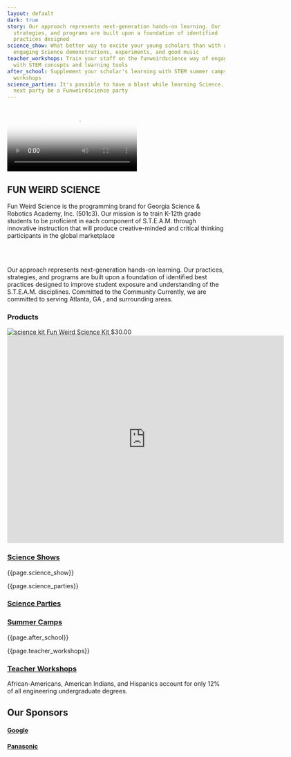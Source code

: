 ```yaml
---
layout: default
dark: true
story: Our approach represents next-generation hands-on learning. Our         practices,
  strategies, and programs are built upon a foundation of identified              best
  practices designed
science_show: What better way to excite your young scholars than with a Science show...includes
  engaging Science demonstrations, experiments, and good music
teacher_workshops: Train your staff on the funweirdscience way of engaging your scholars
  with STEM concepts and learning tools
after_school: Supplement your scholar's learning with STEM summer camps and after-school
  workshops
science_parties: It's possible to have a blast while learning Science....let your
  next party be a Funweirdscience party
---
```


<div class = 'film'>
  <video loop controls poster="https://funweirdscience.com/assets/video.png">
    <source src = 'https://funweirdscience.com/assets/video.mp4' type = 'video/mp4' >
  </video>
  <div class = 'volume'>
    <i class="fas fa-volume-up"></i>
  </div>
</div>
<section class = 'noisy'>
    <div class = 'main green flex-in wider'>
      <div class = 'child tripple'>
        <h1>FUN WEIRD SCIENCE</h1>
        <span class = 'border'></span>
        <p>
          Fun Weird Science is the programming brand for Georgia Science & Robotics Academy, Inc. (501c3). Our mission is to train K-12th grade students to be proficient in each component of S.T.E.A.M. through innovative instruction that will produce creative-minded and critical thinking participants in the global marketplace
        </p>
        <br>
        <br>
            <p>Our approach represents next-generation hands-on learning. Our practices, strategies, and programs are built upon a foundation of identified best practices designed to improve student exposure and understanding of the S.T.E.A.M. disciplines. Committed to the Community Currently, we are committed to serving Atlanta, GA , and surrounding areas.</p>
        <h3 class = 'blanco'>Products</h3>
        <div>
          <a class = 'product' href = '{{site.baseurl}}/products/'>
          <img src = '{{site.baseurl}}/assets/kit.png' alt = 'science kit' class = 'thumbs'>
          Fun Weird Science Kit
          </a>
          <span class = 'bold'>$30.00</span>
        </div>
      </div>
    </div>
</section>
<div class = 'flex-in'>
  <iframe allowFullScreen frameborder="0" height="480" mozallowfullscreen src="https://player.vimeo.com/video/253267948" webkitAllowFullScreen width="640"></iframe>
</div>
<div class = 'flex noisy'>
  <div class = 'fulls narrow shows'>
    <div class = 'flex-in after'>
      <a href = '{{site.baseurl}}/services#science-shows'><h3>Science Shows</h3></a>
    </div>
  </div>
  <div class = 'dull wide flex-in'>
    <div class = 'child tripple'>
      <p>{{page.science_show}}</p>
    </div>
  </div>
</div>

<div class = 'flex noisy'>
  <div class = 'child dull wide wider flex-in'>
    <div class = 'child tripple'>
      <p>{{page.science_parties}}</p>
    </div>
  </div>
  <div class = ' child fulls narrow parties'>
    <div class = 'flex-in after'>
      <a href = '{{site.baseurl}}/services#science-parties'><h3>Science Parties</h3></a>
    </div>
  </div>
</div>

<div class = 'flex noisy'>
  <div class = 'fulls narrow workshops'>
    <div class = 'flex-in after'>
      <a href = '{{site.baseurl}}/programs/#after-school'><h3>Summer Camps</h3></a>
    </div>
  </div>
  <div class = 'dull wide flex-in'>
    <div class = 'child tripple'>
      <p>{{page.after_school}}</p>
    </div>
  </div>
</div>

<div class = 'flex noisy'>
  <div class = 'dull wide wider flex-in'>
    <div class = 'child tripple'>
      <p>{{page.teacher_workshops}}</p>
    </div>
  </div>
  <div class = 'fulls narrow teachers'>
    <div class = 'flex-in after'>
      <a href = '{{site.baseurl}}/services#teacher-workshops'><h3>Teacher Workshops</h3></a>
    </div>
  </div>
</div>
<div class = 'main flex-in'>
  <div class = 'child tripple'>
    <div class = 'banner'>
      <i class = 'icon icon-opens' aria-hidden = 'true'></i>
      African-Americans, American Indians, and Hispanics account for    only 12% of all engineering undergraduate degrees.
      <i class = 'icon icon-closes' aria-hidden = 'true'></i>
    </div>
    <h2>Our Sponsors</h2>
    <h4><a href = 'https://www.google.ca' class = 'mark' target = '_blank'>Google</a></h4>
    <h4><a href = 'https://panasonic.com' class = 'mark' target = '_blank'>Panasonic</a></h4>
  </div>
</div>
